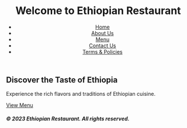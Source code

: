 <!DOCTYPE html>
<html lang="en">
<head>
  <meta charset="UTF-8">
  <meta name="viewport" content="width=device-width, initial-scale=1.0">
  <title>Home - Ethiopian Restaurant</title>
  <link rel="stylesheet" href="styles.css">
</head>
<body>
  <header>
    <h1>Welcome to Ethiopian Restaurant</h1>
    <nav>
      <ul>
        <li><a href="index.html">Home</a></li>
        <li><a href="about.html">About Us</a></li>
        <li><a href="menu.html">Menu</a></li>
        <li><a href="contact.html">Contact Us</a></li>
        <li><a href="terms.html">Terms & Policies</a></li>
      </ul>
    </nav>
  </header>
  <main>
    <section>
      <h2>Discover the Taste of Ethiopia</h2>
      <p>Experience the rich flavors and traditions of Ethiopian cuisine.</p>
      <a href="menu.html" class="btn">View Menu</a>
    </section>
  </main>
  <footer>
    <h5>&copy; 2023 Ethiopian Restaurant. All rights reserved.</
h5>
  </footer>
</body>
</html>
